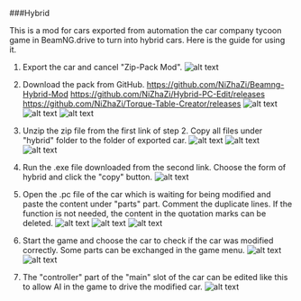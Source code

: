 ###Hybrid

This is a mod for cars exported from automation the car company tycoon game in BeamNG.drive to turn into hybrid cars.
Here is the guide for using it.


1. Export the car and cancel "Zip-Pack Mod".
    ![alt text](pictures/image1_1.png)

2. Download the pack from GitHub.
    https://github.com/NiZhaZi/Beamng-Hybrid-Mod
    https://github.com/NiZhaZi/Hybrid-PC-Edit/releases
    https://github.com/NiZhaZi/Torque-Table-Creator/releases
    ![alt text](pictures/image2_1.png)
    ![alt text](pictures/image2_2.png)
    ![alt text](pictures/image2_3.png)

3. Unzip the zip file from the first link of step 2. Copy all files under "hybrid" folder to the folder of exported car.
    ![alt text](pictures/image3_1.png)
    ![alt text](pictures/image3_2.png)
    ![alt text](pictures/image3_3.png)

4. Run the .exe file downloaded from the second link. Choose the form of hybrid and click the "copy" button.
    ![alt text](pictures/image4_1.png)

5. Open the .pc file of the car which is waiting for being modified and paste the content under "parts" part. Comment the duplicate lines. If the function is not needed, the content in the quotation marks can be deleted.
    ![alt text](pictures/image5_1.png)
    ![alt text](pictures/image5_2.png)
    ![alt text](pictures/image5_3.png)

6. Start the game and choose the car to check if the car was modified correctly. Some parts can be exchanged in the game menu.
    ![alt text](pictures/image6_1.png)
    ![alt text](pictures/image6_2.png)

7. The "controller" part of the "main" slot of the car can be edited like this to allow AI in the game to drive the modified car.
    ![alt text](pictures/image7_1.png)
    